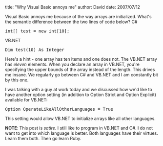 
title: "Why Visual Basic annoys me"
author: David
date: 2007/07/12

Visual Basic annoys me because of the way arrays are initialized. 
What's the semantic difference between the two lines of code below? 
C#
<pre>int[] test = new int[10];</pre>

VB.NET
<pre>Dim test(10) As Integer</pre>

Here's a hint - one array has ten items and one does not. The VB.NET array has <em>eleven</em> elements. When you declare an array in VB.NET, you're specifying the upper bounds of the array instead of the length. This drives me insane. We regularly go between C# and VB.NET and I am constantly bit by this one.

I was talking with a guy at work today and we discussed how we'd like to have another option setting (in addition to Option Strict and Option Explicit) available for VB.NET: 
<pre>Option OperateLikeAllOtherLanguages = True</pre>

This setting would allow VB.NET to initialize arrays like all other languages.

<strong>NOTE</strong>: This post is <em>satire</em>. I still like to program in VB.NET and C#. I do not want to get into which language is better. Both languages have their virtues. Learn them both. Then go learn Ruby.
